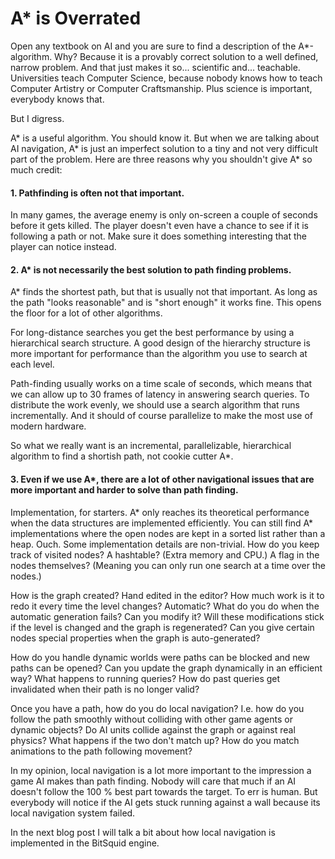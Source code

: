 # A\* is Overrated

Open any textbook on AI and you are sure to find a description of the A\*-algorithm. Why? Because it is a provably correct solution to a well defined, narrow problem. And that just makes it so... scientific and... teachable. Universities teach Computer Science, because nobody knows how to teach Computer Artistry or Computer Craftsmanship. Plus science is important, everybody knows that.

But I digress.

A\* is a useful algorithm. You should know it. But when we are talking about AI navigation, A\* is just an imperfect solution to a tiny and not very difficult part of the problem. Here are three reasons why you shouldn't give A\* so much credit:

#### 1. Pathfinding is often not that important.

In many games, the average enemy is only on-screen a couple of seconds before it gets killed. The player doesn't even have a chance to see if it is following a path or not. Make sure it does something interesting that the player can notice instead.

#### 2. A* is not necessarily the best solution to path finding problems.

A\* finds the shortest path, but that is usually not that important. As long as the path "looks reasonable" and is "short enough" it works fine. This opens the floor for a lot of other algorithms.

For long-distance searches you get the best performance by using a hierarchical search structure. A good design of the hierarchy structure is more important for performance than the algorithm you use to search at each level.

Path-finding usually works on a time scale of seconds, which means that we can allow up to 30 frames of latency in answering search queries. To distribute the work evenly, we should use a search algorithm that runs incrementally. And it should of course parallelize to make the most use of modern hardware.

So what we really want is an incremental, parallelizable, hierarchical algorithm to find a shortish path, not cookie cutter A\*.

#### 3. Even if we use A\*, there are a lot of other navigational issues that are more important and harder to solve than path finding.

Implementation, for starters. A\* only reaches its theoretical performance when the data structures are implemented efficiently. You can still find A\* implementations where the open nodes are kept in a sorted list rather than a heap. Ouch. Some implementation details are non-trivial. How do you keep track of visited nodes? A hashtable? (Extra memory and CPU.) A flag in the nodes themselves? (Meaning you can only run one search at a time over the nodes.)

How is the graph created? Hand edited in the editor? How much work is it to redo it every time the level changes? Automatic? What do you do when the automatic generation fails? Can you modify it? Will these modifications stick if the level is changed and the graph is regenerated? Can you give certain nodes special properties when the graph is auto-generated?

How do you handle dynamic worlds were paths can be blocked and new paths can be opened? Can you update the graph dynamically in an efficient way? What happens to running queries? How do past queries get invalidated when their path is no longer valid?

Once you have a path, how do you do local navigation? I.e. how do you follow the path smoothly without colliding with other game agents or dynamic objects? Do AI units collide against the graph or against real physics? What happens if the two don't match up? How do you match animations to the path following movement?

In my opinion, local navigation is a lot more important to the impression a game AI makes than path finding. Nobody will care that much if an AI doesn't follow the 100 % best part towards the target. To err is human. But everybody will notice if the AI gets stuck running against a wall because its local navigation system failed.

In the next blog post I will talk a bit about how local navigation is implemented in the BitSquid engine.